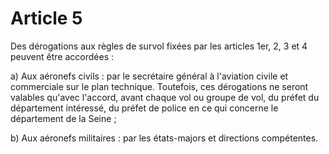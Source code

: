 # Article 5

Des dérogations aux règles de survol fixées par les articles 1er, 2, 3 et 4 peuvent être accordées :

a) Aux aéronefs civils : par le secrétaire général à l'aviation civile et commerciale sur le plan technique. Toutefois, ces dérogations ne seront valables qu'avec l'accord, avant chaque vol ou groupe de vol, du préfet du département intéressé, du préfet de police en ce qui concerne le département de la Seine ;

b) Aux aéronefs militaires : par les états-majors et directions compétentes.
